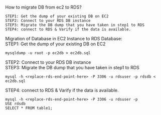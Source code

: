 How to migrate DB from ec2 to RDS?
```
STEP1: Get the dump of your existing DB on EC2
STEP2: Connect to your RDS DB instance
STEP3: Migrate the DB dump that you have taken in step1 to RDS
STEP4: connect to RDS & Varify if the data is available.
```
Migration of Database in EC2 Instance to RDS Database:  
STEP1: Get the dump of your existing DB on EC2

```
mysqldump -u root -p ec2db > ec2db.sql
```

STEP2: Connect to your RDS DB instance  
STEP3: Migrate the DB dump that you have taken in step1 to RDS  
```
mysql -h <replace-rds-end-point-here> -P 3306 -u rdsuser -p rdsdb < ec2db.sql
```

STEP4: connect to RDS & Varify if the data is available.
```
mysql -h <replace-rds-end-point-here> -P 3306 -u rdsuser -p
USE rdsdb
SELECT * FROM table1;
```
